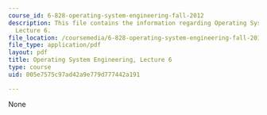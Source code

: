 ```yaml
---
course_id: 6-828-operating-system-engineering-fall-2012
description: This file contains the information regarding Operating System Engineering,
  Lecture 6.
file_location: /coursemedia/6-828-operating-system-engineering-fall-2012/005e7575c97ad42a9e779d777442a191_MIT6_828F12_lec6_notes.pdf
file_type: application/pdf
layout: pdf
title: Operating System Engineering, Lecture 6
type: course
uid: 005e7575c97ad42a9e779d777442a191

---
```

None
